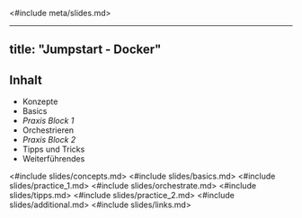 <#include meta/slides.md>

---
title: "Jumpstart - Docker"
---


Inhalt
------

* Konzepte
* Basics
* *Praxis Block 1*
* Orchestrieren
* *Praxis Block 2*
* Tipps und Tricks
* Weiterführendes

<#include slides/concepts.md>
<#include slides/basics.md>
<#include slides/practice_1.md>
<#include slides/orchestrate.md>
<#include slides/tipps.md>
<#include slides/practice_2.md>
<#include slides/additional.md>
<#include slides/links.md>
